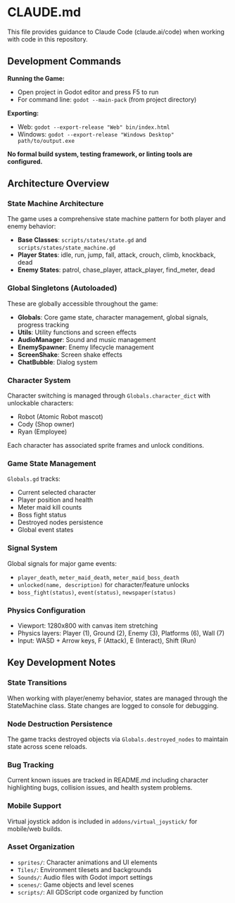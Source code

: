 # CLAUDE.md

This file provides guidance to Claude Code (claude.ai/code) when working with code in this repository.

## Development Commands

**Running the Game:**

- Open project in Godot editor and press F5 to run
- For command line: `godot --main-pack` (from project directory)

**Exporting:**

- Web: `godot --export-release "Web" bin/index.html`
- Windows: `godot --export-release "Windows Desktop" path/to/output.exe`

**No formal build system, testing framework, or linting tools are configured.**

## Architecture Overview

### State Machine Architecture

The game uses a comprehensive state machine pattern for both player and enemy behavior:

- **Base Classes**: `scripts/states/state.gd` and `scripts/states/state_machine.gd`
- **Player States**: idle, run, jump, fall, attack, crouch, climb, knockback, dead
- **Enemy States**: patrol, chase_player, attack_player, find_meter, dead

### Global Singletons (Autoloaded)

These are globally accessible throughout the game:

- **Globals**: Core game state, character management, global signals, progress tracking
- **Utils**: Utility functions and screen effects
- **AudioManager**: Sound and music management
- **EnemySpawner**: Enemy lifecycle management
- **ScreenShake**: Screen shake effects
- **ChatBubble**: Dialog system

### Character System

Character switching is managed through `Globals.character_dict` with unlockable characters:

- Robot (Atomic Robot mascot)
- Cody (Shop owner)
- Ryan (Employee)

Each character has associated sprite frames and unlock conditions.

### Game State Management

`Globals.gd` tracks:

- Current selected character
- Player position and health
- Meter maid kill counts
- Boss fight status
- Destroyed nodes persistence
- Global event states

### Signal System

Global signals for major game events:

- `player_death`, `meter_maid_death`, `meter_maid_boss_death`
- `unlocked(name, description)` for character/feature unlocks
- `boss_fight(status)`, `event(status)`, `newspaper(status)`

### Physics Configuration

- Viewport: 1280x800 with canvas item stretching
- Physics layers: Player (1), Ground (2), Enemy (3), Platforms (6), Wall (7)
- Input: WASD + Arrow keys, F (Attack), E (Interact), Shift (Run)

## Key Development Notes

### State Transitions

When working with player/enemy behavior, states are managed through the StateMachine class. State changes are logged to console for debugging.

### Node Destruction Persistence

The game tracks destroyed objects via `Globals.destroyed_nodes` to maintain state across scene reloads.

### Bug Tracking

Current known issues are tracked in README.md including character highlighting bugs, collision issues, and health system problems.

### Mobile Support

Virtual joystick addon is included in `addons/virtual_joystick/` for mobile/web builds.

### Asset Organization

- `sprites/`: Character animations and UI elements
- `Tiles/`: Environment tilesets and backgrounds
- `Sounds/`: Audio files with Godot import settings
- `scenes/`: Game objects and level scenes
- `scripts/`: All GDScript code organized by function
